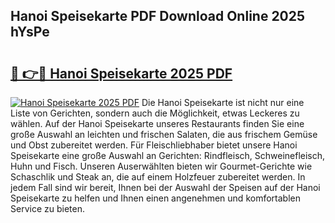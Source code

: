 ## Hanoi Speisekarte PDF Download Online 2025 hYsPe

# <h2><a href="http://gc9myuf.nevu.top/?p=Hanoi+Speisekarte">🔗 👉🔴 Hanoi Speisekarte 2025 PDF</a></h2>

[![Hanoi Speisekarte 2025 PDF](https://i.imgur.com/dBaPXMq.png)](http://gc9myuf.nevu.top/?p=Hanoi+Speisekarte)
Die Hanoi Speisekarte ist nicht nur eine Liste von Gerichten, sondern auch die Möglichkeit, etwas Leckeres zu wählen. Auf der Hanoi Speisekarte unseres Restaurants finden Sie eine große Auswahl an leichten und frischen Salaten, die aus frischem Gemüse und Obst zubereitet werden. Für Fleischliebhaber bietet unsere Hanoi Speisekarte eine große Auswahl an Gerichten: Rindfleisch, Schweinefleisch, Huhn und Fisch. Unseren Auserwählten bieten wir Gourmet-Gerichte wie Schaschlik und Steak an, die auf einem Holzfeuer zubereitet werden. In jedem Fall sind wir bereit, Ihnen bei der Auswahl der Speisen auf der Hanoi Speisekarte zu helfen und Ihnen einen angenehmen und komfortablen Service zu bieten.
